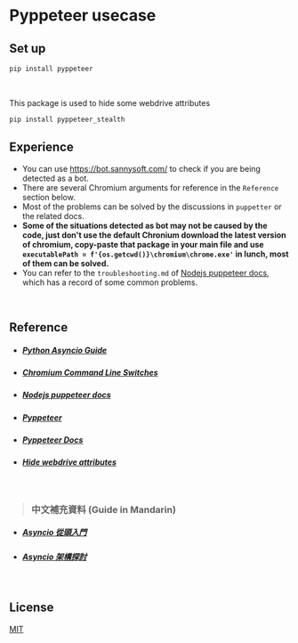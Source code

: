# Pyppeteer usecase

## Set up

``` sh
pip install pyppeteer
```

<br />

This package is used to hide some webdrive attributes

``` sh
pip install pyppeteer_stealth
```

## Experience

- You can use https://bot.sannysoft.com/ to check if you are being detected as a bot.
- There are several Chromium arguments for reference in the `Reference` section below.
- Most of the problems can be solved by the discussions in `puppetter` or the related docs.
- **Some of the situations detected as bot may not be caused by the code, just don't use the default Chronium download the latest version of chromium, copy-paste that package in your main file and use `executablePath = f'{os.getcwd()}\chromium\chrome.exe'` in lunch, most of them can be solved.**
- You can refer to the `troubleshooting.md` of [Nodejs puppeteer docs](https://github.com/puppeteer/puppeteer/tree/main/docs), which has a record of some common problems.

<br />

## Reference

- ##### [Python Asyncio Guide](https://docs.python.org/3/library/asyncio-dev.html)
- ##### [Chromium Command Line Switches](https://peter.sh/experiments/chromium-command-line-switches/)
- ##### [Nodejs puppeteer docs](https://github.com/puppeteer/puppeteer/tree/main/docs)
- ##### [Pyppeteer](https://github.com/pyppeteer/pyppeteer)
- ##### [Pyppeteer Docs](https://miyakogi.github.io/pyppeteer/)
- ##### [Hide webdrive attributes](https://github.com/MeiK2333/pyppeteer_stealth)

<br />

> ### 中文補充資料 (Guide in Mandarin)

- ##### [Asyncio 從頭入門](https://ithelp.ithome.com.tw/articles/10199385)
- ##### [Asyncio 架構探討](https://www.ithome.com.tw/voice/138875)

<br />

## License

[MIT](LICENSE)